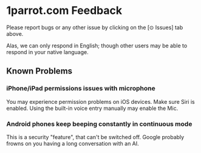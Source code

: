 # 1parrot.com Feedback

Please report bugs or any other issue by clicking on the [⊙ Issues] tab above.

Alas, we can only respond in English; though other users may be able to respond in your native language.

## Known Problems

### iPhone/iPad permissions issues with microphone
You may experience permission problems on iOS devices. Make sure Siri is enabled. Using the built-in voice entry manually may enable the Mic.

### Android phones keep beeping constantly in continuous mode
This is a security "feature", that can't be switched off. Google probably frowns on you having a long conversation with an AI.
